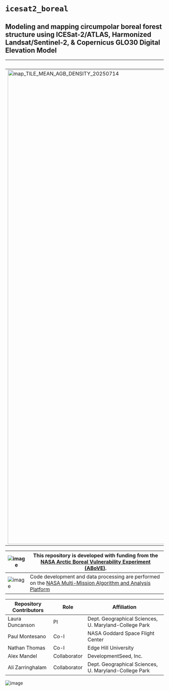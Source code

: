 # `icesat2_boreal`

## Modeling and mapping circumpolar boreal forest structure using ICESat-2/ATLAS, Harmonized Landsat/Sentinel-2, & Copernicus GLO30 Digital Elevation Model

| **Aboveground woody biomass density (2020; v3.0)** | **Vegtation height (2020; v3.0)** |
| ----------------------------------------------------------------------------------------- | ---------------------------------------------------------------------------------------------------------------------------------- |
| <img width="2400" height="1500" alt="map_TILE_MEAN_AGB_DENSITY_20250714" src="https://github.com/user-attachments/assets/adc37236-432f-441a-b2cf-a67ca85ef4d1" />  | <img width="2400" height="1500" alt="map_tile_height_MEAN_20250714" src="https://github.com/user-attachments/assets/4d59dfaf-4ae9-40a1-95e0-ff494dca797b" /> |


| ![image](https://github.com/user-attachments/assets/bf86836e-6643-49d8-8065-4758a9011048) | This repository is developed with funding from the [NASA Arctic Boreal Vulnerability Experiment (ABoVE)](https://above.nasa.gov/). |
| ----------------------------------------------------------------------------------------- | ---------------------------------------------------------------------------------------------------------------------------------- |
| ![image](https://github.com/user-attachments/assets/9afd84f1-6224-43d0-8129-691618c600e5) | Code development and data processing are performed on the [NASA Multi-Mission Algorithm and Analysis Platform](https://maap-project.org) |







 Repository Contributors | Role | Affiliation | 
| ---------------- | ---------------- | ---------------- |
| Laura Duncanson | PI |  Dept. Geographical Sciences, U. Maryland-College Park
| Paul Montesano |  Co-I | NASA Goddard Space Flight Center |
| Nathan Thomas  |  Co-I | Edge Hill University |
| Alex Mandel    |  Collaborator | DevelopmentSeed, Inc. |
| Ali Zarringhalam | Collaborator | Dept. Geographical Sciences, U. Maryland-College Park

![image](https://github.com/user-attachments/assets/24e28e19-3a37-45b4-8504-f216941a6e4e)
